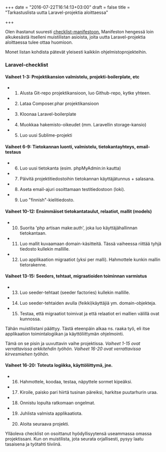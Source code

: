 +++
date = "2016-07-22T16:14:13+03:00"
draft = false
title = "Tarkastuslista uutta Laravel-projektia aloittaessa"

+++

Olen ihastanut suuresti <a href="https://en.wikipedia.org/wiki/The_Checklist_Manifesto" target="_blank">checklist-manifestoon.</a> Manifeston hengessä loin alkukesästä itselleni muistilistan asioista, joita uutta Laravel-projektia aloittaessa tulee ottaa huomioon.

Monet listan kohdista pätevät yleisesti kaikkiin ohjelmistoprojekteihin.

### Laravel-checklist

#### Vaiheet 1-3: Projektikansion valmistelu, projekti-boilerplate, etc

+ 1. Alusta Git-repo projektikansioon, luo Github-repo, kytke yhteen.
+ 2. Lataa Composer.phar projektikansioon
+ 3. Kloonaa Laravel-boilerplate
+ 4. Muokkaa hakemisto-oikeudet (mm. Laravellin storage-kansio)
+ 5. Luo uusi Sublime-projekti

#### Vaiheet 6-9: Tietokannan luonti, valmistelu, tietokantayhteys, email-testaus

+ 6. Luo uusi tietokanta (esim. phpMyAdmin:in kautta)
+ 7. Päivitä projektitiedostoihin tietokannan käyttäjätunnus + salasana.
+ 8. Aseta email-ajuri osoittamaan testitiedostoon (loki).
+ 9. Luo "finnish"-kielitiedosto.

#### Vaiheet 10-12: Ensimmäiset tietokantataulut, relaatiot, mallit (models)

+ 10. Suorita 'php artisan make:auth', joka luo käyttäjähallinnan tietokantaan.
+ 11. Luo mallit kuvaamaan domain-käsitteitä. Tässä vaiheessa riittää tyhjä tiedosto kullekin mallille.
+ 12. Luo applikaation migraatiot (yksi per malli). Hahmottele kunkin mallin tietorakenne.

#### Vaiheet 13-15: Seeders, tehtaat, migraatioiden toiminnan varmistus

+ 13. Luo seeder-tehtaat (seeder factories) kullekin mallille.
+ 14. Luo seeder-tehtaiden avulla (feikki)käyttäjiä ym. domain-objekteja.
+ 15. Testaa, että migraatiot toimivat ja että relaatiot eri mallien välillä ovat kunnossa.

Tähän muistilistani päättyy. Tästä eteenpäin alkaa ns. raaka työ, eli itse applikaation toimintalogiikan ja käyttöliittymän ohjelmointi. 

Tämä on se pisin ja uuvuttavin vaihe projektissa. *Vaiheet 1-15 ovat verrattavissa arkkitehdin työhön. Vaiheet 16-20 ovat verrattavissa kirvesmiehen työhön.*

#### Vaiheet 16-20: Toteuta logiikka, käyttöliittymä, jne.

+ 16. Hahmottele, koodaa, testaa, näpyttele sormet kipeäksi.
+ 17. Kiroile, paisko pari hiirtä tusinan päreiksi, harkitse puutarhurin uraa.
+ 18. Onnistu lopulta ratkomaan ongelmat.
+ 19. Juhlista valmista applikaatiota.
+ 20. Aloita seuraava projekti.

Ylläoleva checklist on osoittanut hyödyllisyytensä useammassa omassa projektissani. Kun on muistilista, jota seurata orjallisesti, pysyy laatu tasaisena ja työtahti tiiviinä.







